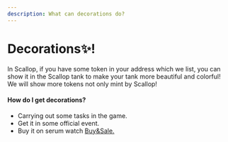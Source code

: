 ```yaml
---
description: What can decorations do?
---
```


# Decorations✨!

In Scallop, if you have some token in your address which we list, you can show it in the Scallop tank to make your tank more beautiful and colorful! We will show more tokens not only mint by Scallop!

#### How do I get decorations?

* Carrying out some tasks in the game.
* Get it in some official event.
* Buy it on serum watch [Buy&Sale. ](buy-and-sell.md)

